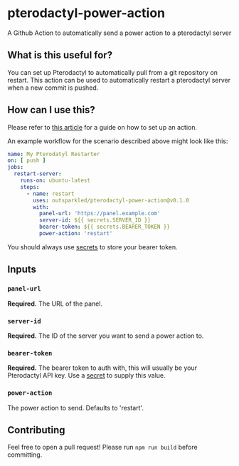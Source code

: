 # pterodactyl-power-action

A Github Action to automatically send a power action to a pterodactyl server

## What is this useful for?

You can set up Pterodactyl to automatically pull from a git repository on restart. 
This action can be used to automatically restart a pterodactyl server when a new commit is pushed.

## How can I use this?

Please refer to [this article](https://docs.github.com/en/actions/quickstart) for a guide on how to set up an action.

An example workflow for the scenario described above might look like this:

```yaml
name: My Pterodatyl Restarter
on: [ push ]
jobs:
  restart-server:
    runs-on: ubuntu-latest
    steps:
      - name: restart
        uses: outsparkled/pterodactyl-power-action@v0.1.0
        with:
          panel-url: 'https://panel.example.com'
          server-id: ${{ secrets.SERVER_ID }}
          bearer-token: ${{ secrets.BEARER_TOKEN }}
          power-action: 'restart'
```

You should always use [secrets](https://docs.github.com/en/actions/security-guides/encrypted-secrets) to store your bearer token.

## Inputs

### `panel-url`

**Required.** The URL of the panel.

### `server-id`

**Required.** The ID of the server you want to send a power action to.

### `bearer-token`
**Required.** The bearer token to auth with, this will usually be your Pterodactyl API key. 
Use a [secret](https://docs.github.com/en/actions/security-guides/encrypted-secrets) to supply this value.

### `power-action`

The power action to send. Defaults to 'restart'.

## Contributing

Feel free to open a pull request! Please run `npm run build` before committing.

